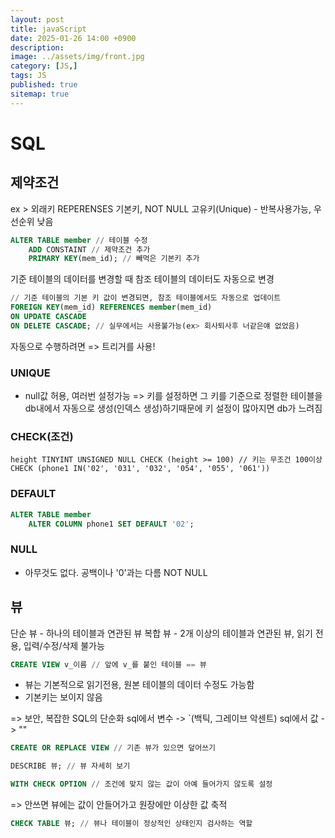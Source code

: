 ```yaml
---
layout: post
title: javaScript
date: 2025-01-26 14:00 +0900
description: 
image: ../assets/img/front.jpg
category: [JS,]
tags: JS
published: true
sitemap: true
---
```


# SQL

## 제약조건
ex > 외래키 REPERENSES 기본키, NOT NULL
고유키(Unique) - 반복사용가능, 우선순위 낮음

````sql
ALTER TABLE member // 테이블 수정
    ADD CONSTAINT // 제약조건 추가
    PRIMARY KEY(mem_id); // 빼먹은 기본키 추가
````

기준 테이블의 데이터를 변경할 때 참조 테이블의 데이터도 자동으로 변경
````sql
// 기준 테이블의 기본 키 값이 변경되면, 참조 테이블에서도 자동으로 업데이트
FOREIGN KEY(mem_id) REFERENCES member(mem_id)
ON UPDATE CASCADE
ON DELETE CASCADE; // 실무에서는 사용불가능(ex> 회사퇴사후 너같은얘 없었음)
````

자동으로 수행하려면 => 트리거를 사용!

### UNIQUE 
- null값 허용, 여러번 설정가능
=> 키를 설정하면 그 키를 기준으로 정렬한 테이블을 db내에서 자동으로 생성(인덱스 생성)하기때문에 키 설정이 많아지면 db가 느려짐

### CHECK(조건)
````
height TINYINT UNSIGNED NULL CHECK (height >= 100) // 키는 무조건 100이상
CHECK (phone1 IN('02', '031', '032', '054', '055', '061'))
````

### DEFAULT
````sql
ALTER TABLE member
    ALTER COLUMN phone1 SET DEFAULT '02';
````

### NULL
- 아무것도 없다. 공백이나 '0'과는 다름
NOT NULL

## 뷰
단순 뷰 - 하나의 테이블과 연관된 뷰
복합 뷰 - 2개 이상의 테이블과 연관된 뷰, 읽기 전용, 입력/수정/삭제 불가능

````sql
CREATE VIEW v_이름 // 앞에 v_를 붙인 테이블 == 뷰
````

- 뷰는 기본적으로 읽기전용, 원본 테이블의 데이터 수정도 가능함
- 기본키는 보이지 않음


=> 보안, 복잡한 SQL의 단순화
sql에서 변수 -> `(백틱, 그레이브 악센트)
sql에서 값 -> ""

````sql
CREATE OR REPLACE VIEW // 기존 뷰가 있으면 덮어쓰기
````

````sql
DESCRIBE 뷰; // 뷰 자세히 보기
````

````sql
WITH CHECK OPTION // 조건에 맞지 않는 값이 아예 들어가지 않도록 설정
````
=> 안쓰면 뷰에는 값이 안들어가고 원장에만 이상한 값 축적


````sql
CHECK TABLE 뷰; // 뷰나 테이블이 정상적인 상태인지 검사하는 역할
````
